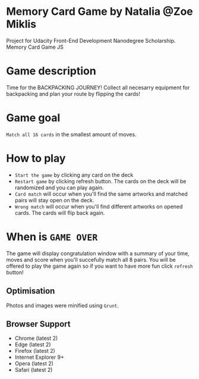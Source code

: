 # Memory Card Game by Natalia @Zoe Miklis
Project for Udacity Front-End Development Nanodegree Scholarship.
Memory Card Game JS

# Game description
Time for the BACKPACKING JOURNEY! Collect all necesarry equipment for backpacking and plan your route by flipping the cards!

# Game goal
`Match all 16 cards` in the smallest amount of moves.

# How to play
- `Start the game` by clicking any card on the deck
- `Restart game` by clicking refresh button. The cards on the deck will be randomized and you can play again.
- `Card match` will occur when you'll find the same artworks and matched pairs will stay open on the deck.
- `Wrong match` will occur when you'll find different artworks on opened cards. The cards will flip back again.

# When is `GAME OVER`
The game will display congratulation window with a summary of your time, moves and score when you'll succefully match all 8 pairs.
You will be offered to play the game again so if you want to have more fun click `refresh` button!

## Optimisation

Photos and images were minified using `Grunt`.

## Browser Support
- Chrome (latest 2)
- Edge (latest 2)
- Firefox (latest 2)
- Internet Explorer 9+
- Opera (latest 2)
- Safari (latest 2)







